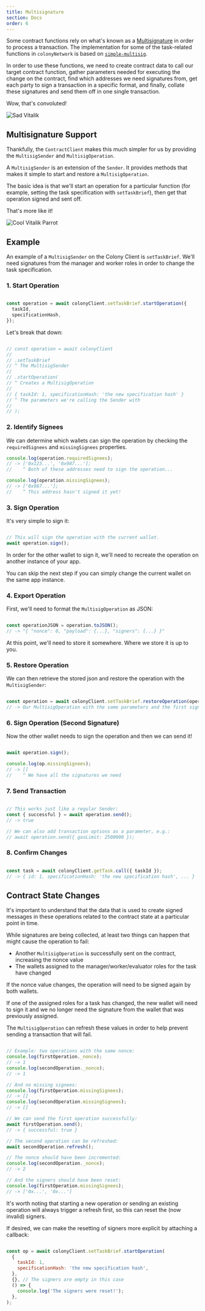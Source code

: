 ```yaml
---
title: Multisignature
section: Docs
order: 6
---
```


Some contract functions rely on what's known as a [Multisignature](https://en.wikipedia.org/wiki/Multisignature) in order to process a transaction. The implementation for some of the task-related functions in `colonyNetwork` is based on [`simple-multisig`](https://github.com/christianlundkvist/simple-multisig).

In order to use these functions, we need to create contract data to call our target contract function, gather parameters needed for executing the change on the contract, find which addresses we need signatures from, get each party to sign a transaction in a specific format, and finally, collate these signatures and send them off in one single transaction.

Wow, that's convoluted!

![Sad Vitalik](img/sad_vitalik.gif)

## Multisignature Support

Thankfully, the `ContractClient` makes this much simpler for us by providing the `MultisigSender` and `MultisigOperation`.

A `MultisigSender` is an extension of the `Sender`. It provides methods that makes it simple to start and restore a `MultisigOperation`.

The basic idea is that we'll start an operation for a particular function (for example, setting the task specification with `setTaskBrief`), then get that operation signed and sent off.

That's more like it!

![Cool Vitalik Parrot](img/cool_vitalik_parrot.gif)

## Example

An example of a `MultisigSender` on the Colony Client is `setTaskBrief`. We'll need signatures from the manager and worker roles in order to change the task specification.

### 1. Start Operation

```js

const operation = await colonyClient.setTaskBrief.startOperation({
  taskId,
  specificationHash,
});

```

Let's break that down:

```js

// const operation = await colonyClient
//
// .setTaskBrief
// ^ The MultisigSender
//
// .startOperation(
// ^ Creates a MultisigOperation
//
// { taskId: 1, specificationHash: 'the new specification hash' }
// ^ The parameters we're calling the Sender with
//
// );

```

### 2. Identify Signees

We can determine which wallets can sign the operation by checking the `requiredSignees` and `missingSignees` properties.

```js
console.log(operation.requiredSignees);
// -> ['0x123...', '0x987...'];
//    ^ Both of these addresses need to sign the operation...

console.log(operation.missingSignees);
// -> ['0x987...'];
//    ^ This address hasn't signed it yet!
```

### 3. Sign Operation

It's very simple to sign it:

```js

// This will sign the operation with the current wallet.
await operation.sign();

```

In order for the other wallet to sign it, we'll need to recreate the operation on another instance of your app.

You can skip the next step if you can simply change the current wallet on the same app instance.

### 4. Export Operation

First, we'll need to format the `MultisigOperation` as JSON:

```js

const operationJSON = operation.toJSON();
// -> "{ "nonce": 0, "payload": {...}, "signers": {...} }"

```

At this point, we'll need to store it somewhere. Where we store it is up to you.

### 5. Restore Operation

We can then retrieve the stored json and restore the operation with the `MultisigSender`:

```js

const operation = await colonyClient.setTaskBrief.restoreOperation(operationJSON);
// -> Our MultisigOperation with the same parameters and the first signature already in place

```

### 6. Sign Operation (Second Signature)

Now the other wallet needs to sign the operation and then we can send it!

```js

await operation.sign();

console.log(op.missingSignees);
// -> []
//    ^ We have all the signatures we need

```

### 7. Send Transaction

```js

// This works just like a regular Sender:
const { successful } = await operation.send();
// -> true

// We can also add transaction options as a parameter, e.g.:
// await operation.send({ gasLimit: 2500000 });

```

### 8. Confirm Changes

```js

const task = await colonyClient.getTask.call({ taskId });
// -> { id: 1, specificationHash: 'the new specification hash', ... }

```

## Contract State Changes

It's important to understand that the data that is used to create signed messages in these operations related to the contract state at a particular point in time.

While signatures are being collected, at least two things can happen that might cause the operation to fail:

* Another `MultisigOperation` is successfully sent on the contract, increasing the nonce value
* The wallets assigned to the manager/worker/evaluator roles for the task have changed

If the nonce value changes, the operation will need to be signed again by both wallets.

If one of the assigned roles for a task has changed, the new wallet will need to sign it and we no longer need the signature from the wallet that was previously assigned.

The `MultisigOperation` can refresh these values in order to help prevent sending a transaction that will fail.

```js

// Example: two operations with the same nonce:
console.log(firstOperation._nonce);
// -> 1
console.log(secondOperation._nonce);
// -> 1

// And no missing signees:
console.log(firstOperation.missingSignees);
// -> []
console.log(secondOperation.missingSignees);
// -> []

// We can send the first operation successfully:
await firstOperation.send();
// -> { successful: true }

// The second operation can be refreshed:
await secondOperation.refresh();

// The nonce should have been incremented:
console.log(secondOperation._nonce);
// -> 2

// And the signers should have been reset:
console.log(firstOperation.missingSignees);
// -> ['0x...', '0x...']

```

It's worth noting that starting a new operation or sending an existing operation will always trigger a refresh first, so this can reset the (now invalid) signers.

If desired, we can make the resetting of signers more explicit by attaching a callback:

```js

const op = await colonyClient.setTaskBrief.startOperation(
  {
    taskId: 1,
    specificationHash: 'the new specification hash',
  },
  {}, // The signers are empty in this case
  () => {
    console.log('The signers were reset!');
  },
);

```
